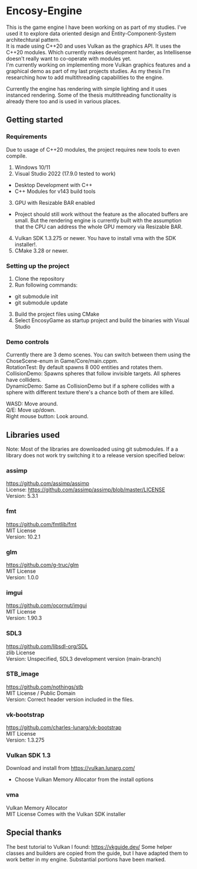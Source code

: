 # Encosy-Engine

This is the game engine I have been working on as part of my studies. I've used it to explore data oriented design and Entity-Component-System architechtural pattern.  
It is made using C++20 and uses Vulkan as the graphics API. It uses the C++20 modules. Which currently makes development harder, as Intellisense doesn't really want to co-operate with modules yet.  
I'm currently working on implementing more Vulkan graphics features and a graphical demo as part of my last projects studies. As my thesis I'm researching how to add multithreading capabilities to the engine.

Currently the engine has rendering with simple lighting and it uses instanced rendering. Some of the thesis multithreading functionality is already there too and is used in various places.

## Getting started

### Requirements
Due to usage of C++20 modules, the project requires new tools to even compile.

1. Windows 10/11 
2. Visual Studio 2022 (17.9.0 tested to work)
- Desktop Development with C++
- C++ Modules for v143 build tools
3. GPU with Resizable BAR enabled
- Project should still work without the feature as the allocated buffers are small. But the rendering engine is currently built with the assumption that the CPU can address the whole GPU memory via Resizable BAR.
4. Vulkan SDK 1.3.275 or newer. You have to install vma with the SDK installer!. 
5. CMake 3.28 or newer.


### Setting up the project
1. Clone the repository
2. Run following commands:
- git submodule init
- git submodule update
3. Build the project files using CMake
4. Select EncosyGame as startup project and build the binaries with Visual Studio


### Demo controls
Currently there are 3 demo scenes. You can switch between them using the ChoseScene-enum in Game/Core/main.cppm.  
RotationTest: By default spawns 8 000 entities and rotates them.   
CollisionDemo: Spawns spheres that follow invisible targets. All spheres have colliders.  
DynamicDemo: Same as CollisionDemo but if a sphere collides with a sphere with different texture there's a chance both of them are killed.  

WASD: Move around.  
Q/E: Move up/down.  
Right mouse button: Look around.  

## Libraries used
Note: Most of the libraries are downloaded using git submodules. If a a library does not work try switching it to a release version specified below:

### assimp
https://github.com/assimp/assimp  
License: https://github.com/assimp/assimp/blob/master/LICENSE  
Version: 5.3.1

### fmt
https://github.com/fmtlib/fmt  
MIT License  
Version: 10.2.1

### glm
https://github.com/g-truc/glm  
MIT License  
Version: 1.0.0

### imgui
https://github.com/ocornut/imgui    
MIT License    
Version: 1.90.3

### SDL3
https://github.com/libsdl-org/SDL  
zlib License  
Version: Unspecified, SDL3 development version (main-branch)

### STB_image
https://github.com/nothings/stb  
MIT License / Public Domain  
Version: Correct header version included in the files.

### vk-bootstrap
https://github.com/charles-lunarg/vk-bootstrap  
MIT License  
Version: 1.3.275  

### Vulkan SDK 1.3
Download and install from https://vulkan.lunarg.com/  
- Choose Vulkan Memory Allocator from the install options  

### vma
Vulkan Memory Allocator  
MIT License
Comes with the Vulkan SDK installer

## Special thanks
The best tutorial to Vulkan I found: https://vkguide.dev/
Some helper classes and builders are copied from the guide, but I have adapted them to work better in my engine. Substantial portions have been marked.